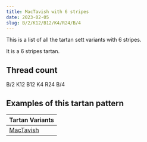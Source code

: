 ```yaml
---
title: MacTavish with 6 stripes
date: 2023-02-05
slug: B/2/K12/B12/K4/R24/B/4
---
```

This is a list of all the tartan sett variants with 6 stripes.

It is a 6 stripes tartan.


## Thread count
B/2 K12 B12 K4 R24 B/4

## Examples of this tartan pattern

| Tartan Variants |
|---------------|
| [MacTavish](/variants/b/2/k12/b12/k4/r24/b/4-b5480b0-k000000-rc00000)||
